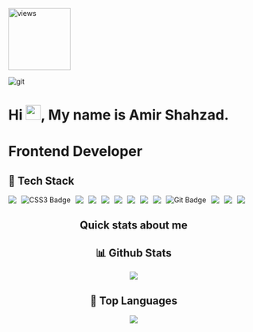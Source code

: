 <a href="https://github.com/Amir00786"><img alt="views" title="Github views" src="https://komarev.com/ghpvc/?username=Amir00786&style=flat-square" width="125"/></a>

![git](https://github.com/user-attachments/assets/a809afd0-8e30-4f4e-aeed-5250686f96d6)

# Hi <img src="https://user-images.githubusercontent.com/18350557/176309783-0785949b-9127-417c-8b55-ab5a4333674e.gif" width="30" />, My name is Amir Shahzad.
# Frontend Developer

<h2 class='color: #456721;'>🚀 Tech Stack</h2>
<div class='' style="display: flex; gap: 10px;">
<img src="https://img.shields.io/badge/html5-%23E34F26.svg?style=for-the-badge&logo=html5&logoColor=white" />
<img src="https://img.shields.io/badge/css3-264DE4.svg?style=for-the-badge&logo=css3&logoColor=white" alt="CSS3 Badge" />
<img src="https://img.shields.io/badge/SASS-hotpink.svg?style=for-the-badge&logo=SASS&logoColor=white" />
<img src="https://img.shields.io/badge/Bootstrap-%78654310.svg?style=for-the-badge&logo=Bootstrap&logoColor=white" />
<img src="https://img.shields.io/badge/tailwind%20css-%2338B2AC.svg?style=for-the-badge&logo=tailwind%20css&logoColor=white" />
<img src="https://img.shields.io/badge/J%20querry-%23007ECC.svg?style=for-the-badge&logo=J%20querry&logoColor=purple" />
<img src="https://img.shields.io/badge/javascript-%23323330.svg?style=for-the-badge&logo=javascript&logoColor=%23F7DF1E" />
<img src="https://img.shields.io/badge/typescript-%23007ACC.svg?style=for-the-badge&logo=typescript&logoColor=white" />
<img src="https://img.shields.io/badge/React-20232a?style=for-the-badge&logo=react&logoColor=61dafb" />
<img src="https://img.shields.io/badge/git-F05033.svg?style=for-the-badge&logo=git&logoColor=white" alt="Git Badge" />
<img src="https://img.shields.io/badge/git%20lens-617ACC.svg?style=for-the-badge&logo=git%20lens&logoColor=white" />
<img src="https://img.shields.io/badge/clean%20code-617ACC.svg?style=for-the-badge&logo=clean%20code&logoColor=white" />
<img src="https://img.shields.io/badge/w3%20validate-617ACC.svg?style=for-the-badge&logo=w3%20validate&logoColor=white" />


</div>
<!-- <img src="https://cdn.jsdelivr.net/gh/devicons/devicon/icons/sass/sass-original.svg" class="w-4 h-4 mr-1" alt="SASS" /> -->
<!-- <img align="left" src="https://img.shields.io/badge/node.js-6DA55F?style=for-the-badge&logo=node.js&logoColor=white" /> -->
<!-- <img align="left" src="https://img.shields.io/badge/python-3670A0?style=for-the-badge&logo=python&logoColor=ffdd54" /> -->
<!-- <img align="left" src="https://img.shields.io/badge/react_native-%2320232a.svg?style=for-the-badge&logo=react&logoColor=%2361DAFB" /> -->
<!-- <img align="left" src="https://img.shields.io/badge/Next-black?style=for-the-badge&logo=next.js&logoColor=white" /> -->
<!-- <img align="left" src="https://img.shields.io/badge/deno%20js-000000?style=for-the-badge&logo=deno&logoColor=white" /> -->
<!-- <img align="left" src="https://img.shields.io/badge/MongoDB-%234ea94b.svg?style=for-the-badge&logo=mongodb&logoColor=white" /> -->
<!-- <img align="left" src="https://img.shields.io/badge/express.js-%23404d59.svg?style=for-the-badge&logo=express&logoColor=%2361DAFB" /> -->
<!-- <img align="left" src="https://img.shields.io/badge/expo-1C1E24?style=for-the-badge&logo=expo&logoColor=#D04A37" /> -->
<!-- <img align="left" src="https://img.shields.io/badge/Socket.io-black?style=for-the-badge&logo=socket.io&badgeColor=010101" /> -->
<!-- <img src="https://img.shields.io/badge/redis-%23DD0031.svg?style=for-the-badge&logo=redis&logoColor=white" /> -->
<!-- <img align="left" src="https://img.shields.io/badge/postgres-%23316192.svg?style=for-the-badge&logo=postgresql&logoColor=white" /> -->
<!-- <img align="left" src="https://img.shields.io/badge/AWS-%23FF9900.svg?style=for-the-badge&logo=amazon-aws&logoColor=white" /> -->
<!-- <img align="left" src="https://img.shields.io/badge/GoogleCloud-%234285F4.svg?style=for-the-badge&logo=google-cloud&logoColor=white" /> -->
<!-- <img src="https://img.shields.io/badge/Stripe-626CD9?style=for-the-badge&logo=Stripe&logoColor=white" /> -->

<!-- <h2>What i sometimes play with</h2>
<img align="left" src="https://img.shields.io/badge/swift-F54A2A?style=for-the-badge&logo=swift&logoColor=white" />
<img align="left" src="https://img.shields.io/badge/go-%2300ADD8.svg?style=for-the-badge&logo=go&logoColor=white" />
<img align="left" src="https://img.shields.io/badge/nginx-%23009639.svg?style=for-the-badge&logo=nginx&logoColor=white" /> -->
<!-- <img align="left" src="https://img.shields.io/badge/terraform-%235835CC.svg?style=for-the-badge&logo=terraform&logoColor=white" />
<img src="https://img.shields.io/badge/-GraphQL-E10098?style=for-the-badge&logo=graphql&logoColor=white" />
<img align="left" src="https://img.shields.io/badge/kubernetes-%23326ce5.svg?style=for-the-badge&logo=kubernetes&logoColor=white" />
<img align="left" src="https://img.shields.io/badge/vuejs-%2335495e.svg?style=for-the-badge&logo=vuedotjs&logoColor=%234FC08D" />
<img align="left" src="https://img.shields.io/badge/docker-%230db7ed.svg?style=for-the-badge&logo=docker&logoColor=white" /> -->
<!-- <img align="left" src="https://img.shields.io/badge/django-%23092E20.svg?style=for-the-badge&logo=django&logoColor=white" />
<img src="https://img.shields.io/badge/Electron-191970?style=for-the-badge&logo=Electron&logoColor=white" />
<img align="left" src="https://img.shields.io/badge/tailwindcss-%2338B2AC.svg?style=for-the-badge&logo=tailwind-css&logoColor=white" />
<img align="left" src="https://img.shields.io/badge/firebase-%23039BE5.svg?style=for-the-badge&logo=firebase" />
<img src="https://img.shields.io/badge/heroku-%23430098.svg?style=for-the-badge&logo=heroku&logoColor=white" /> -->

<h2 align="center">Quick stats about me</h2>

<h2 align="center">📊 Github Stats</h2>

<p align="center">
  <img src="https://github-readme-stats.vercel.app/api?username=Amir00786&show_icons=true&title_color=f6c32c&icon_color=f6c32c&text_color=9f9f9f&bg_color=151515&count_private=true" />
</p>

<h2 align="center">📘 Top Languages</h2>

<p align="center">
  <img src="https://github-readme-stats.vercel.app/api/top-langs/?username=Amir00786&show_icons=true&title_color=f6c32c&icon_color=f6c32c&text_color=9f9f9f&bg_color=151515&count_private=true&layout=compact&hide=php" />
</p>
